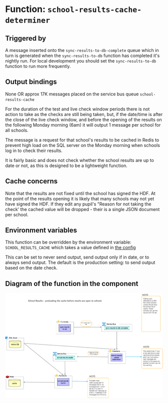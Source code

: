 # Function: `school-results-cache-determiner`

## Triggered by
A message inserted onto the `sync-results-to-db-complete` queue which in turn is generated when the `sync-results-to-db` function has completed it's nightly run.  For local development you should set the `sync-results-to-db` function to run more frequently.

## Output bindings
None OR approx 17K messages placed on the service bus queue `school-results-cache`

For the duration of the test and live check window periods there is not action to take as the checks are still being taken, but, if the date/time is after the close of the live check window, and before the opening of the results on the following Monday morning (6am) it will output 1 message per school for all schools.

The message is a request for that school's results to be cached in Redis to prevent high load on the SQL server on the Monday morning when schools log in to check their results.

It is fairly basic and does not check whether the school results are up to date or not, as this is designed to be a lightweight function.


## Cache concerns

Note that the results are not fixed until the school has signed the HDF.  At the point of the results opening it is likely that many schools may not yet have signed the HDF.  If they edit any pupil's "Reason for not taking the check' the cached value will be dropped - their is a single JSON document per school.

## Environment variables

This function can be overridden by the environment variable:
`SCHOOL_RESULTS_CACHE` which takes a value defined in [the config](./config.ts)

This can be set to never send output, send output only if in date, or to always send output.  The default is the production setting: to send output based on the date check.

## Diagram of the function in the component

![arch-school-results-cache.png](../../../../docs/diagrams/arch-school-results-cache.png)
